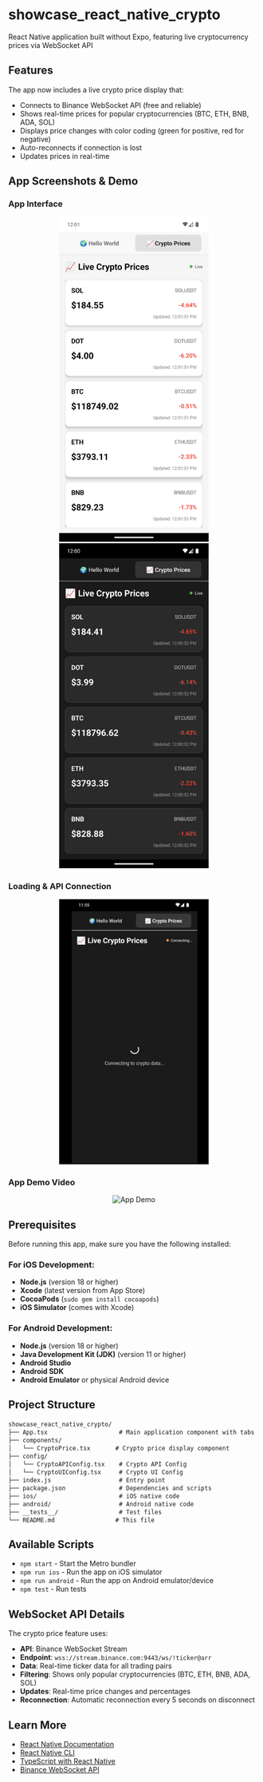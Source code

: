 # showcase_react_native_crypto
React Native application built without Expo, featuring live cryptocurrency prices via WebSocket API

## Features
The app now includes a live crypto price display that:
- Connects to Binance WebSocket API (free and reliable)
- Shows real-time prices for popular cryptocurrencies (BTC, ETH, BNB, ADA, SOL)
- Displays price changes with color coding (green for positive, red for negative)
- Auto-reconnects if connection is lost
- Updates prices in real-time

## App Screenshots & Demo

### App Interface

<div align="center">
  <img src="res/light_mode.png" alt="Light Mode Interface" width="300" />
  <img src="res/dark_mode.png" alt="Dark Mode Interface" width="300" />
</div>

### Loading & API Connection

<div align="center">
  <img src="res/api_loading.png" alt="API Loading State" width="300" />
</div>

### App Demo Video

<div align="center">
  <img src="res/app_demo.gif" alt="App Demo" width="300" />
</div>

## Prerequisites

Before running this app, make sure you have the following installed:

### For iOS Development:
- **Node.js** (version 18 or higher)
- **Xcode** (latest version from App Store)
- **CocoaPods** (`sudo gem install cocoapods`)
- **iOS Simulator** (comes with Xcode)

### For Android Development:
- **Node.js** (version 18 or higher)
- **Java Development Kit (JDK)** (version 11 or higher)
- **Android Studio**
- **Android SDK**
- **Android Emulator** or physical Android device


## Project Structure

```
showcase_react_native_crypto/
├── App.tsx                    # Main application component with tabs
├── components/
│   └── CryptoPrice.tsx       # Crypto price display component
├── config/
│   └── CryptoAPIConfig.tsx    # Crypto API Config
│   └── CryptoUIConfig.tsx     # Crypto UI Config
├── index.js                   # Entry point
├── package.json               # Dependencies and scripts
├── ios/                       # iOS native code
├── android/                   # Android native code
├── __tests__/                 # Test files
└── README.md                 # This file
```

## Available Scripts

- `npm start` - Start the Metro bundler
- `npm run ios` - Run the app on iOS simulator
- `npm run android` - Run the app on Android emulator/device
- `npm test` - Run tests


## WebSocket API Details

The crypto price feature uses:
- **API**: Binance WebSocket Stream
- **Endpoint**: `wss://stream.binance.com:9443/ws/!ticker@arr`
- **Data**: Real-time ticker data for all trading pairs
- **Filtering**: Shows only popular cryptocurrencies (BTC, ETH, BNB, ADA, SOL)
- **Updates**: Real-time price changes and percentages
- **Reconnection**: Automatic reconnection every 5 seconds on disconnect


## Learn More

- [React Native Documentation](https://reactnative.dev/)
- [React Native CLI](https://github.com/react-native-community/cli)
- [TypeScript with React Native](https://reactnative.dev/docs/typescript)
- [Binance WebSocket API](https://binance-docs.github.io/apidocs/spot/en/#websocket-market-streams)
